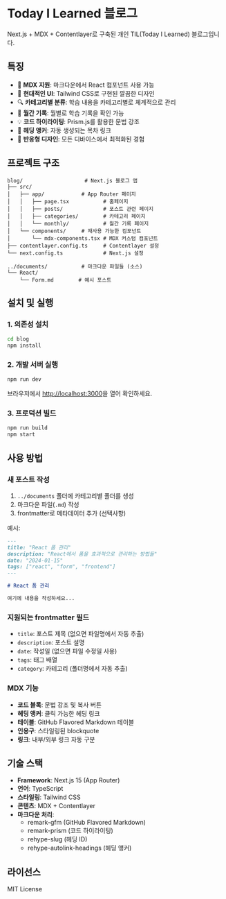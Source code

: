 # Today I Learned 블로그

Next.js + MDX + Contentlayer로 구축된 개인 TIL(Today I Learned) 블로그입니다.

## 특징

- 📝 **MDX 지원**: 마크다운에서 React 컴포넌트 사용 가능
- 🎨 **현대적인 UI**: Tailwind CSS로 구현된 깔끔한 디자인
- 🔍 **카테고리별 분류**: 학습 내용을 카테고리별로 체계적으로 관리
- 📅 **월간 기록**: 월별로 학습 기록을 확인 가능
- 💡 **코드 하이라이팅**: Prism.js를 활용한 문법 강조
- 🔗 **헤딩 앵커**: 자동 생성되는 목차 링크
- 📱 **반응형 디자인**: 모든 디바이스에서 최적화된 경험

## 프로젝트 구조

```
blog/                    # Next.js 블로그 앱
├── src/
│   ├── app/            # App Router 페이지
│   │   ├── page.tsx           # 홈페이지
│   │   ├── posts/             # 포스트 관련 페이지
│   │   ├── categories/        # 카테고리 페이지
│   │   └── monthly/           # 월간 기록 페이지
│   └── components/     # 재사용 가능한 컴포넌트
│       └── mdx-components.tsx # MDX 커스텀 컴포넌트
├── contentlayer.config.ts     # Contentlayer 설정
└── next.config.ts             # Next.js 설정

../documents/           # 마크다운 파일들 (소스)
└── React/
    └── Form.md        # 예시 포스트
```

## 설치 및 실행

### 1. 의존성 설치

```bash
cd blog
npm install
```

### 2. 개발 서버 실행

```bash
npm run dev
```

브라우저에서 [http://localhost:3000](http://localhost:3000)을 열어 확인하세요.

### 3. 프로덕션 빌드

```bash
npm run build
npm start
```

## 사용 방법

### 새 포스트 작성

1. `../documents` 폴더에 카테고리별 폴더를 생성
2. 마크다운 파일(`.md`) 작성
3. frontmatter로 메타데이터 추가 (선택사항)

예시:
```markdown
---
title: "React 폼 관리"
description: "React에서 폼을 효과적으로 관리하는 방법들"
date: "2024-01-15"
tags: ["react", "form", "frontend"]
---

# React 폼 관리

여기에 내용을 작성하세요...
```

### 지원되는 frontmatter 필드

- `title`: 포스트 제목 (없으면 파일명에서 자동 추출)
- `description`: 포스트 설명
- `date`: 작성일 (없으면 파일 수정일 사용)
- `tags`: 태그 배열
- `category`: 카테고리 (폴더명에서 자동 추출)

### MDX 기능

- **코드 블록**: 문법 강조 및 복사 버튼
- **헤딩 앵커**: 클릭 가능한 헤딩 링크
- **테이블**: GitHub Flavored Markdown 테이블
- **인용구**: 스타일링된 blockquote
- **링크**: 내부/외부 링크 자동 구분

## 기술 스택

- **Framework**: Next.js 15 (App Router)
- **언어**: TypeScript
- **스타일링**: Tailwind CSS
- **콘텐츠**: MDX + Contentlayer
- **마크다운 처리**: 
  - remark-gfm (GitHub Flavored Markdown)
  - remark-prism (코드 하이라이팅)
  - rehype-slug (헤딩 ID)
  - rehype-autolink-headings (헤딩 앵커)

## 라이선스

MIT License